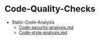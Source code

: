 
# Code-Quality-Checks

- Static-Code-Analysis
  - [Code-security-analysis.md](./Code-security-analysis.md)
  - [Code-style-analysis.md](./Code-style-analysis.md)
